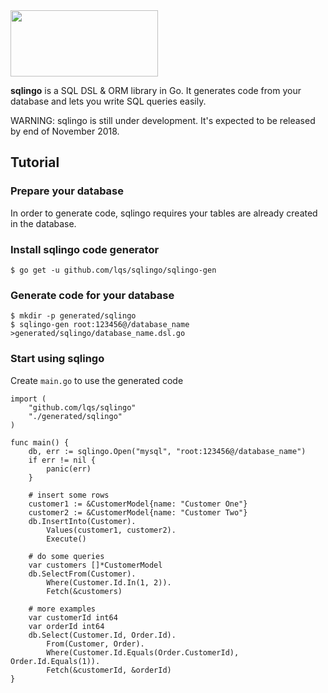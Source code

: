 <img src="https://raw.githubusercontent.com/lqs/sqlingo/master/logo.png" width="236" height="106">

**sqlingo** is a SQL DSL & ORM library in Go. It generates code from your database and lets you write SQL queries easily.

WARNING: sqlingo is still under development. It's expected to be released by end of November 2018.

## Tutorial

### Prepare your database
In order to generate code, sqlingo requires your tables are already created in the database.

### Install sqlingo code generator
```
$ go get -u github.com/lqs/sqlingo/sqlingo-gen
```

### Generate code for your database
```
$ mkdir -p generated/sqlingo
$ sqlingo-gen root:123456@/database_name >generated/sqlingo/database_name.dsl.go
```

### Start using sqlingo
Create `main.go` to use the generated code
```
import (
    "github.com/lqs/sqlingo"
    "./generated/sqlingo"
)

func main() {
    db, err := sqlingo.Open("mysql", "root:123456@/database_name")
    if err != nil {
        panic(err)
    }
    
    # insert some rows
    customer1 := &CustomerModel{name: "Customer One"}
    customer2 := &CustomerModel{name: "Customer Two"}
    db.InsertInto(Customer).
        Values(customer1, customer2).
        Execute()

    # do some queries
    var customers []*CustomerModel
    db.SelectFrom(Customer).
        Where(Customer.Id.In(1, 2)).
        Fetch(&customers)

    # more examples
    var customerId int64
    var orderId int64
    db.Select(Customer.Id, Order.Id).
        From(Customer, Order).
        Where(Customer.Id.Equals(Order.CustomerId), Order.Id.Equals(1)).
        Fetch(&customerId, &orderId)
}
```